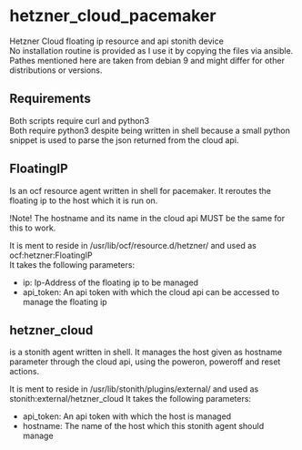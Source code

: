 # hetzner\_cloud\_pacemaker
Hetzner Cloud floating ip resource and api stonith device  
No installation routine is provided as I use it by copying the files via
ansible.  
Pathes mentioned here are taken from debian 9 and might differ for other
distributions or versions.

## Requirements
Both scripts require curl and python3  
Both require python3 despite being written in shell because a small python
snippet is used to parse the json returned from the cloud api.

## FloatingIP
Is an ocf resource agent written in shell for pacemaker. It reroutes the
floating ip to the host which it is run on.

!Note! The hostname and its name in the cloud api MUST be the same for this
to work.

It is ment to reside in /usr/lib/ocf/resource.d/hetzner/ and used as
ocf:hetzner:FloatingIP  
It takes the following parameters:
- ip: Ip-Address of the floating ip to be managed
- api\_token: An api token with which the cloud api can be accessed to manage the
  floating ip

## hetzner\_cloud
is a stonith agent written in shell. It manages the host given as hostname
parameter through the cloud api, using the poweron, poweroff and reset actions.

It is ment to reside in /usr/lib/stonith/plugins/external/ and used as
stonith:external/hetzner\_cloud
It takes the following parameters:
- api\_token: An api token with which the host is managed
- hostname: The name of the host which this stonith agent should manage
